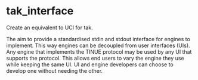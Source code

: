# tak_interface
Create an equivalent to UCI for tak.

The aim to provide a standardised stdin and stdout interface for engines to implement. This way engines can be decoupled from user interfaces (UIs). Any engine that implements the TINUE protocol may be used by any UI that supports the protocol. This allows end users to vary the engine they use while keeping the same UI. UI and engine developers can choose to develop one without needing the other.
